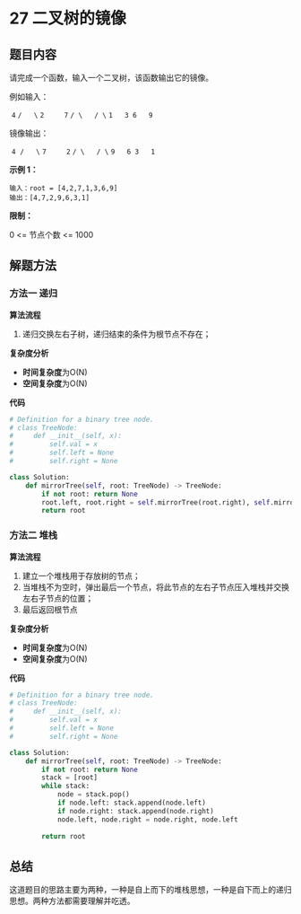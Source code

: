 # 27 二叉树的镜像

## 题目内容

请完成一个函数，输入一个二叉树，该函数输出它的镜像。

例如输入：

​      `4`
  `/   \`
  `2     7`
 `/ \   / \`
`1   3 6   9`

镜像输出：

​         `4`
​     `/   \`
   `7     2`
 `/ \   / \`
`9   6 3   1`

 

**示例 1：**

```
输入：root = [4,2,7,1,3,6,9]
输出：[4,7,2,9,6,3,1]
```

**限制：**

0 <= 节点个数 <= 1000

## 解题方法

### 方法一 递归

**算法流程**

1. 递归交换左右子树，递归结束的条件为根节点不存在；

**复杂度分析**

* **时间复杂度**为O(N)
* **空间复杂度**为O(N)

**代码**

```python
# Definition for a binary tree node.
# class TreeNode:
#     def __init__(self, x):
#         self.val = x
#         self.left = None
#         self.right = None

class Solution:
    def mirrorTree(self, root: TreeNode) -> TreeNode:
        if not root: return None
        root.left, root.right = self.mirrorTree(root.right), self.mirrorTree(root.left)
        return root 
```

### 方法二 堆栈

**算法流程**

1. 建立一个堆栈用于存放树的节点；
2. 当堆栈不为空时，弹出最后一个节点，将此节点的左右子节点压入堆栈并交换左右子节点的位置；
3. 最后返回根节点

**复杂度分析**

* **时间复杂度**为O(N)
* **空间复杂度**为O(N)

**代码**

```python
# Definition for a binary tree node.
# class TreeNode:
#     def __init__(self, x):
#         self.val = x
#         self.left = None
#         self.right = None

class Solution:
    def mirrorTree(self, root: TreeNode) -> TreeNode:
        if not root: return None
        stack = [root]
        while stack:
            node = stack.pop()
            if node.left: stack.append(node.left)
            if node.right: stack.append(node.right)
            node.left, node.right = node.right, node.left
        
        return root
```

## 总结

这道题目的思路主要为两种，一种是自上而下的堆栈思想，一种是自下而上的递归思想。两种方法都需要理解并吃透。
